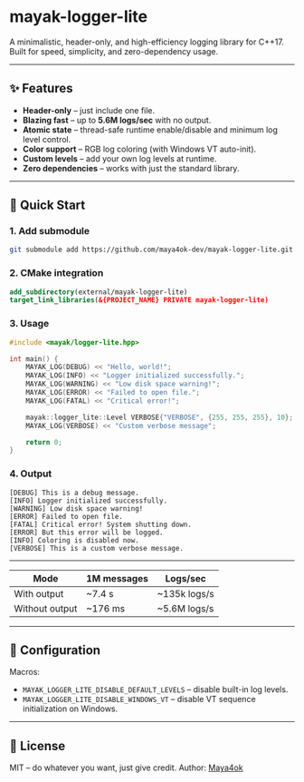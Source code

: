 # mayak-logger-lite

A minimalistic, header-only, and high-efficiency logging library for C++17.  
Built for speed, simplicity, and zero-dependency usage.

---

## ✨ Features

- **Header-only** – just include one file.
- **Blazing fast** – up to **5.6M logs/sec** with no output.
- **Atomic state** – thread-safe runtime enable/disable and minimum log level control.
- **Color support** – RGB log coloring (with Windows VT auto-init).
- **Custom levels** – add your own log levels at runtime.
- **Zero dependencies** – works with just the standard library.

---

## 🚀 Quick Start

### 1. Add submodule

```bash
git submodule add https://github.com/maya4ok-dev/mayak-logger-lite.git external/mayak-logger-lite
```

### 2. CMake integration

```cmake
add_subdirectory(external/mayak-logger-lite)
target_link_libraries(&{PROJECT_NAME} PRIVATE mayak-logger-lite)
```

### 3. Usage

```cpp
#include <mayak/logger-lite.hpp>

int main() {
    MAYAK_LOG(DEBUG) << "Hello, world!";
    MAYAK_LOG(INFO) << "Logger initialized successfully.";
    MAYAK_LOG(WARNING) << "Low disk space warning!";
    MAYAK_LOG(ERROR) << "Failed to open file.";
    MAYAK_LOG(FATAL) << "Critical error!";

    mayak::logger_lite::Level VERBOSE{"VERBOSE", {255, 255, 255}, 10};
    MAYAK_LOG(VERBOSE) << "Custom verbose message";

    return 0;
}
```

### 4. Output

```log
[DEBUG] This is a debug message.
[INFO] Logger initialized successfully.
[WARNING] Low disk space warning!
[ERROR] Failed to open file.
[FATAL] Critical error! System shutting down.
[ERROR] But this error will be logged.
[INFO] Coloring is disabled now.
[VERBOSE] This is a custom verbose message.
```

---

| Mode           | 1M messages | Logs/sec      |
| -------------- | ----------- | ------------- |
| With output    | \~7.4 s     | \~135k logs/s |
| Without output | \~176 ms    | \~5.6M logs/s |

---

## 🔧 Configuration

Macros:

- `MAYAK_LOGGER_LITE_DISABLE_DEFAULT_LEVELS` – disable built-in log levels.
- `MAYAK_LOGGER_LITE_DISABLE_WINDOWS_VT` – disable VT sequence initialization on Windows.

---

## 📜 License

MIT – do whatever you want, just give credit.
Author: [Maya4ok](https://github.com/maya4ok-dev)
